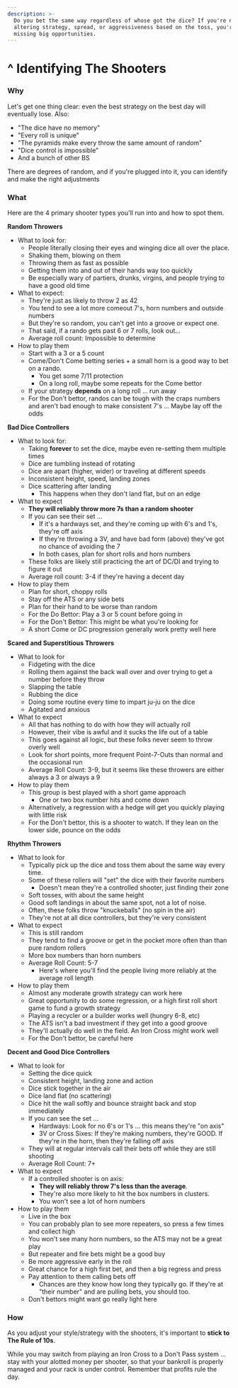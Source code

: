 ```yaml
---
description: >-
  Do you bet the same way regardless of whose got the dice? If you're not
  altering strategy, spread, or aggressiveness based on the toss, you're likely
  missing big opportunities.
---
```


# ^ Identifying The Shooters

### Why

Let's get one thing clear: even the best strategy on the best day will eventually lose. Also:

* "The dice have no memory"
* "Every roll is unique"
* "The pyramids make every throw the same amount of random"
* "Dice control is impossible"
* And a bunch of other BS

There are degrees of random, and if you're plugged into it, you can identify and make the right adjustments

### What

Here are the 4 primary shooter types you'll run into and how to spot them.

**Random Throwers**

* What to look for:
  * People literally closing their eyes and winging dice all over the place.
  * Shaking them, blowing on them
  * Throwing them as fast as possible
  * Getting them into and out of their hands way too quickly
  * Be especially wary of partiers, drunks, virgins, and people trying to have a good old time
* What to expect:
  * They're just as likely to throw 2 as 42
  * You tend to see a lot more comeout 7's, horn numbers and outside numbers
  * But they're so random, you can't get into a groove or expect one.
  * That said, if a rando gets past 6 or 7 rolls, look out...
  * Average roll count: Impossible to determine
* How to play them
  * Start with a 3 or a 5 count
  * Come/Don't Come betting series + a small horn is a good way to bet on a rando. 
    * You get some 7/11 protection
    * On a long roll, maybe some repeats for the Come bettor
  * If your strategy **depends** on a long roll ... run away
  * For the Don't bettor, randos can be tough with the craps numbers and aren't bad enough to make consistent 7's ... Maybe lay off the odds

**Bad Dice Controllers**

* What to look for:
  * Taking **forever** to set the dice, maybe even re-setting them multiple times
  * Dice are tumbling instead of rotating
  * Dice are apart \(higher, wider\) or traveling at different speeds
  * Inconsistent height, speed, landing zones
  * Dice scattering after landing
    * This happens when they don't land flat, but on an edge
* What to expect
  * **They will reliably throw more 7s than a random shooter** 
  * If you can see their set ...
    * If it's a hardways set, and they're coming up with 6's and 1's, they're off axis
    * If they're throwing a 3V, and have bad form \(above\) they've got no chance of avoiding the 7
    * In both cases, plan for short rolls and horn numbers
  * These folks are likely still practicing the art of DC/DI and trying to figure it out
  * Average roll count: 3-4 if they're having a decent day
* How to play them
  * Plan for short, choppy rolls
  * Stay off the ATS or any side bets
  * Plan for their hand to  be worse than random
  * For the Do Bettor: Play a 3 or 5 count before going in
  * For the Don't Bettor: This might be what you're looking for
  * A short Come or DC progression generally work pretty well here

**Scared and Superstitious Throwers**

* What to look for
  * Fidgeting with the dice
  * Rolling them against the back wall over and over trying to get a number before they throw
  * Slapping the table
  * Rubbing the dice
  * Doing some routine every time to impart ju-ju on the dice
  * Agitated and anxious
* What to expect
  * All that has nothing to do with how they will actually roll
  * However, their vibe is awful and it sucks the life out of a table
  * This goes against all logic, but these folks never seem to throw overly well
  * Look for short points, more frequent Point-7-Outs than normal and the occasional run
  * Average Roll Count: 3-9, but it seems like these throwers are either always a 3 or always a 9
* How to play them
  * This group is best played with a short game approach
    * One or two box number hits and come down
  * Alternatively, a regression with a hedge will get you quickly playing with little risk
  * For the Don't bettor, this is a shooter to watch. If they lean on the lower side, pounce on the odds

**Rhythm Throwers**

* What to look for
  * Typically pick up the dice and toss them about the same way every time. 
  * Some of these rollers will "set" the dice with their favorite numbers
    * Doesn't mean they're a controlled shooter, just finding their zone
  * Soft tosses, with about the same height
  * Good soft landings in about the same spot, not a lot of noise.
  * Often, these folks throw "knuckeballs" \(no spin in the air\)
  * They're not at all dice controllers, but they're very consistent
* What to expect
  * This is still random
  * They tend to find a groove or get in the pocket more often than than pure random rollers
  * More box numbers than horn numbers
  * Average Roll Count: 5-7 
    * Here's where you'll find the people living more reliably at the average roll length
* How to play them
  * Almost any moderate growth strategy can work here
  * Great opportunity to do some regression, or a high first roll short game to fund a growth strategy
  * Playing a recycler or a builder works well \(hungry 6-8, etc\)
  * The ATS isn't a bad investment if they get into a good groove
  * They'll actually do well in the field. An Iron Cross might work well
  * For the Don't bettor, be careful here

**Decent and Good Dice Controllers**

* What to look for
  * Setting the dice quick
  * Consistent height, landing zone and action
  * Dice stick together in the air
  * Dice land flat \(no scattering\)
  * Dice hit the wall softly and bounce straight back and stop immediately
  * If you can see the set ...
    * Hardways: Look for no 6's or 1's ... this means they're "on axis"
    * 3V or Cross Sixes: If they're making numbers, they're GOOD. If they're in the horn, then they're falling off axis
  * They will at regular intervals call their bets off while they are still shooting
  * Average Roll Count: 7+
* What to expect
  * If a controlled shooter is on axis:
    * **They will reliably throw 7's less than the average**. 
    * They're also more likely to hit the box numbers in clusters.
    * You won't see a lot of horn numbers
* How to play them
  * Live in the box
  * You can probably plan to see more repeaters, so press a few times and collect high
  * You won't see many horn numbers, so the ATS may not be a great play
  * But repeater and fire bets might be a good buy
  * Be more aggressive early in the roll
  * Great chance for a high first bet, and then a big regress and press
  * Pay attention to them calling bets off
    * Chances are they know how long they typically go. If they're at "their number" and are pulling bets,  you should too.
  * Don't bettors might want go really light here

### How

As you adjust your style/strategy with the shooters, it's important to **stick to The Rule of 10s**.

While you may switch from playing an Iron Cross to a Don't Pass system ... stay with your alotted money per shooter, so that your bankroll is properly managed and your rack is under control. Remember that profits rule the day.



